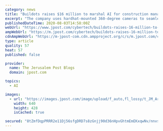 ```yaml
---
category: news
title: "Buildots raises $16 million to marshal AI for construction management"
excerpt: "The company uses hardhat-mounted 360-degree cameras to seamlessly determine the exact status of an ongoing project and provides invaluable insight to contractors"
publishedDateTime: 2020-08-03T14:58:00Z
webUrl: "https://www.jpost.com/cybertech/buildots-raises-16-million-to-marshal-ai-for-construction-management-637337"
ampWebUrl: "https://m.jpost.com/cybertech/buildots-raises-16-million-to-marshal-ai-for-construction-management-637337/amp"
cdnAmpWebUrl: "https://m-jpost-com.cdn.ampproject.org/c/s/m.jpost.com/cybertech/buildots-raises-16-million-to-marshal-ai-for-construction-management-637337/amp"
type: article
quality: 57
heat: 57
published: false

provider:
  name: The Jerusalem Post Blogs
  domain: jpost.com

topics:
  - AI

images:
  - url: "https://images.jpost.com/image/upload/f_auto,fl_lossy/t_JM_ArticleMainImageFaceDetect/461590"
    width: 640
    height: 428
    isCached: true

secured: "8tZmfDqpPRRR2e11Dj56sfgDRD7s8zGnjj90d36nHpvGhtmEmEKxqwNv/nnvswkRG9AUqy1i8q/aCILr8Oz8BBy6obuELbvn8qgQPDp8Sjx30tG1g4XWB+pE9zfbg+684kJ3+HIVBLNVUGgA++iXt9fG01pktUqJpIX08vylpNqTJkRvy0OlIG/rb6vC5bDSSPETyCnrk1e0BoA0SJze7ffTGIBDsCRh1nQF89nJB5PMGfAvF8X+IF4rxCKUhnjG519VS30HR1NcRxFj4wrS8WJgMrW60GrlKxsvA/XYC1tor5DkJs6Mw7QtWgwF7+xL9biMo/gS/lTLKlkvcpZZgA==;1t5sSxGszZ5DRayTQSv/IA=="
---
```


